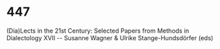 # 447
 (Dia)Lects in the 21st Century: Selected Papers from Methods in Dialectology XVII -- Susanne Wagner &amp; Ulrike Stange-Hundsdörfer (eds) 
